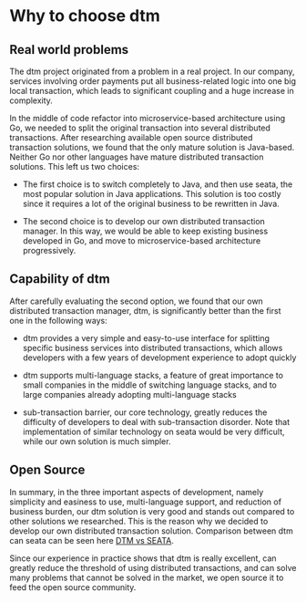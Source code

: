 # Why to choose dtm

## Real world problems

The dtm project originated from a problem in a real project.
In our company, services involving order payments put all business-related logic into one big local transaction, which leads to significant coupling and a huge increase in complexity.

In the middle of code refactor into microservice-based architecture using Go, we needed to split the original transaction into several distributed transactions.
After researching available open source distributed transaction solutions, we found that the only mature solution is Java-based.
Neither Go nor other languages have mature distributed transaction solutions.
This left us two choices:

- The first choice is to switch completely to Java, and then use seata, the most popular solution in Java applications.
  This solution is too costly since it requires a lot of the original business to be rewritten in Java.

- The second choice is to develop our own distributed transaction manager.
  In this way, we would be able to keep existing business developed in Go, and move to microservice-based architecture progressively.

## Capability of dtm

After carefully evaluating the second option, we found that our own distributed transaction manager, dtm, is significantly better than the first one in the following ways:

- dtm provides a very simple and easy-to-use interface for splitting specific business services into distributed transactions, which allows developers with a few years of development experience to adopt quickly

- dtm supports multi-language stacks, a feature of great importance to small companies in the middle of switching language stacks, and to large companies already adopting multi-language stacks

- sub-transaction barrier, our core technology, greatly reduces the difficulty of developers to deal with sub-transaction disorder.
  Note that implementation of similar technology on seata would be very difficult, while our own solution is much simpler.

## Open Source

In summary, in the three important aspects of development, namely simplicity and easiness to use, multi-language support, and reduction of business burden, our dtm solution is very good and stands out compared to other solutions we researched.
This is the reason why we decided to develop our own distributed transaction solution.
Comparison between dtm can seata can be seen here [DTM vs SEATA](../other/opensource).

Since our experience in practice shows that dtm is really excellent, can greatly reduce the threshold of using distributed transactions, and can solve many problems that cannot be solved in the market, we open source it to feed the open source community.
